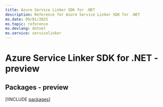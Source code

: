 ```yaml
---
title: Azure Service Linker SDK for .NET
description: Reference for Azure Service Linker SDK for .NET
ms.date: 09/01/2025
ms.topic: reference
ms.devlang: dotnet
ms.service: servicelinker
---
```

# Azure Service Linker SDK for .NET - preview
## Packages - preview
[!INCLUDE [packages](service-linker-index.md)]